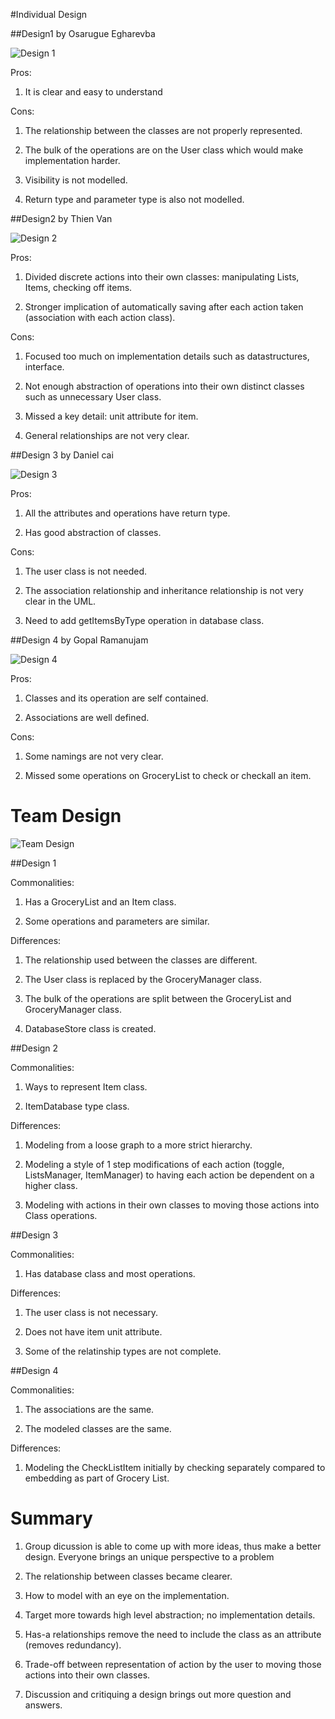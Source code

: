 #Individual Design

##Design1  by Osarugue Egharevba

![Design 1](design1.JPG)

Pros:

1. It is clear and easy to understand

Cons:

1. The relationship between the classes are not properly represented.

2. The bulk of the operations are on the User class which would make implementation harder.

3. Visibility is not modelled.

4. Return type and parameter type is also not modelled.

##Design2  by Thien Van

![Design 2](design2.JPG)

Pros:

1. Divided discrete actions into their own classes: manipulating Lists, Items, checking off items.

2. Stronger implication of automatically saving after each action taken (association with each action class).

Cons:

1. Focused too much on implementation details such as datastructures, interface.

2. Not enough abstraction of operations into their own distinct classes such as unnecessary User class.

3. Missed a key detail: unit attribute for item.

4. General relationships are not very clear.

##Design 3 by Daniel cai

![Design 3](design3.JPG)

Pros:

1. All the attributes and operations have return type.

2. Has good abstraction of classes.

Cons:

1. The user class is not needed.

2. The association relationship and inheritance relationship is not very clear in the UML.

3. Need to add getItemsByType operation in database class. 

##Design 4 by Gopal Ramanujam

![Design 4](design4.JPG)

Pros:

1. Classes and its operation are self contained.

2. Associations are well defined.

Cons:

1. Some namings are not very clear.

2. Missed some operations on GroceryList to check or checkall an item.



# Team Design

![Team Design](teamdesign.JPG)

##Design 1 

Commonalities:

1. Has a GroceryList  and an Item class.

2. Some operations and parameters are similar.

Differences:

1. The relationship used between the classes are different.

2. The User class is replaced by the GroceryManager class.

3. The bulk of the operations are split between the GroceryList and GroceryManager class.

4. DatabaseStore class is created.


##Design 2 

Commonalities:

1. Ways to represent Item class.

2. ItemDatabase type class.

Differences:

1. Modeling from a loose graph to a more strict hierarchy.

2. Modeling a style of 1 step modifications of each action (toggle, ListsManager, ItemManager) to having each action be dependent on a higher class.

3. Modeling with actions in their own classes to moving those actions into Class operations.

##Design 3 

Commonalities:

1. Has database class and most operations.

Differences:

1. The user class is not necessary.

2. Does not have item unit attribute. 

3. Some of the relatinship types are not complete.

##Design 4 

Commonalities:

1. The associations are the same.

2. The modeled classes are the same.

Differences:

1. Modeling the CheckListItem initially by checking separately compared to embedding as part of Grocery List.



# Summary

1. Group dicussion is able to come up with more ideas, thus make a better design. Everyone brings an unique perspective to a problem

2. The relationship between classes became clearer.

3. How to model with an eye on the implementation.

4. Target more towards high level abstraction; no implementation details.

5. Has-a relationships remove the need to include the class as an attribute (removes redundancy).

6. Trade-off between representation of action by the user to moving those actions into their own classes.

7. Discussion and critiquing a design brings out more question and answers.








